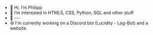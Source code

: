 - 👋 Hi, I’m Philipp 
- 👀 I’m interested in HTML5, CSS, Python, SQL and other stuff
- 🌱 ---
- ⚙️ I'm currently working on a Discord bot (Lucidity - Log-Bot) and a website
<!---
PhilXi/PhilXi is a ✨ special ✨ repository because its `README.md` (this file) appears on your GitHub profile.
You can click the Preview link to take a look at your changes.
--->
